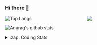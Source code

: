 ### Hi there 👋

<!--
**tao8687/tao8687** is a ✨ _special_ ✨ repository because its `README.md` (this file) appears on your GitHub profile.

Here are some ideas to get you started:

- 🔭 I’m currently working on ...
- 🌱 I’m currently learning ...
- 👯 I’m looking to collaborate on ...
- 🤔 I’m looking for help with ...
- 💬 Ask me about ...
- 📫 How to reach me: ...
- 😄 Pronouns: ...
- ⚡ Fun fact: ...
-->

<img align='right' src="https://media.giphy.com/media/M9gbBd9nbDrOTu1Mqx/giphy.gif" width="240">

  
![Top Langs](https://github-readme-stats.vercel.app/api/top-langs/?username=tao8687&layout=compact&title_color=23238E&text_color=A67D3D)

![Anurag's github stats](https://github-readme-stats.vercel.app/api?username=tao8687&show_icons=true&&text_color=A67D3D&title_color=23238E&show_icons=false&count_private=true&hide=stars)

<details>
  <summary>:zap: Coding Stats</summary>
  <br>
    
<!--START_SECTION:waka-->
![Code Time](http://img.shields.io/badge/Code%20Time-1%2C740%20hrs%209%20mins-blue)

![Profile Views](http://img.shields.io/badge/Profile%20Views-0-blue)

**🐱 My GitHub Data** 

> 📦 1.5 MB Used in GitHub's Storage 
 > 
> 🏆 344 Contributions in the Year 2024
 > 
> 🚫 Not Opted to Hire
 > 
> 📜 61 Public Repositories 
 > 
> 🔑 25 Private Repositories 
 > 
**I'm an Early 🐤** 

```text
🌞 Morning                1562 commits        ██████████████████████░░░   88.00 % 
🌆 Daytime                90 commits          █░░░░░░░░░░░░░░░░░░░░░░░░   05.07 % 
🌃 Evening                119 commits         ██░░░░░░░░░░░░░░░░░░░░░░░   06.70 % 
🌙 Night                  4 commits           ░░░░░░░░░░░░░░░░░░░░░░░░░   00.23 % 
```
📅 **I'm Most Productive on Wednesday** 

```text
Monday                   256 commits         ████░░░░░░░░░░░░░░░░░░░░░   14.42 % 
Tuesday                  241 commits         ███░░░░░░░░░░░░░░░░░░░░░░   13.58 % 
Wednesday                311 commits         ████░░░░░░░░░░░░░░░░░░░░░   17.52 % 
Thursday                 235 commits         ███░░░░░░░░░░░░░░░░░░░░░░   13.24 % 
Friday                   251 commits         ████░░░░░░░░░░░░░░░░░░░░░   14.14 % 
Saturday                 245 commits         ███░░░░░░░░░░░░░░░░░░░░░░   13.80 % 
Sunday                   236 commits         ███░░░░░░░░░░░░░░░░░░░░░░   13.30 % 
```


📊 **This Week I Spent My Time On** 

```text
🕑︎ Time Zone: Asia/Shanghai

💬 Programming Languages: 
Other                    6 hrs 20 mins       █████████░░░░░░░░░░░░░░░░   34.70 % 
Lua                      6 hrs 18 mins       █████████░░░░░░░░░░░░░░░░   34.50 % 
Python                   1 hr 7 mins         ██░░░░░░░░░░░░░░░░░░░░░░░   06.17 % 
Markdown                 1 hr 4 mins         █░░░░░░░░░░░░░░░░░░░░░░░░   05.84 % 
C++                      1 hr 3 mins         █░░░░░░░░░░░░░░░░░░░░░░░░   05.75 % 

🔥 Editors: 
VS Code                  18 hrs 16 mins      █████████████████████████   100.00 % 

🐱‍💻 Projects: 
src                      12 hrs 42 mins      █████████████████░░░░░░░░   69.47 % 
2d_lidar_undistortion    1 hr 14 mins        ██░░░░░░░░░░░░░░░░░░░░░░░   06.84 % 
imu_utils                1 hr 4 mins         █░░░░░░░░░░░░░░░░░░░░░░░░   05.89 % 
lv_port_pc_vscode        40 mins             █░░░░░░░░░░░░░░░░░░░░░░░░   03.73 % 
nicegui                  36 mins             █░░░░░░░░░░░░░░░░░░░░░░░░   03.37 % 

💻 Operating System: 
Linux                    18 hrs 16 mins      █████████████████████████   100.00 % 
```

**I Mostly Code in C++** 

```text
C++                      11 repos            ████████░░░░░░░░░░░░░░░░░   31.43 % 
Python                   10 repos            ███████░░░░░░░░░░░░░░░░░░   28.57 % 
JavaScript               2 repos             █░░░░░░░░░░░░░░░░░░░░░░░░   05.71 % 
Batchfile                1 repo              █░░░░░░░░░░░░░░░░░░░░░░░░   02.86 % 
HTML                     1 repo              █░░░░░░░░░░░░░░░░░░░░░░░░   02.86 % 
```



**Timeline**

![Lines of Code chart](https://raw.githubusercontent.com/tao8687/tao8687/master/assets/bar_graph.png)


 Last Updated on 18/11/2024 01:47:18 UTC
<!--END_SECTION:waka-->
</details>
